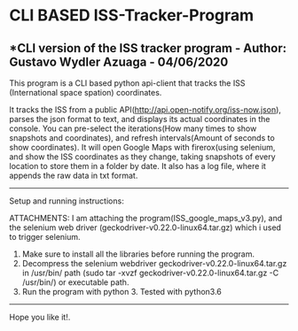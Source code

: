 # CLI BASED ISS-Tracker-Program

*CLI version of the ISS tracker program - Author: Gustavo Wydler Azuaga - 04/06/2020
---------------------------------------------------------------------------------------------------------------------

This program is a CLI based python api-client that tracks the ISS (International space spation) coordinates.

It tracks the ISS from a public API(http://api.open-notify.org/iss-now.json), parses the json format to text, and displays its actual coordinates in the console.
You can pre-select the iterations(How many times to show snapshots and coordinates), and refresh intervals(Amount of seconds to show coordinates). 
It will open Google Maps with firerox(using selenium, and show the ISS coordinates as they change, 
taking snapshots of every location to store them in a folder by date. It also has a log file, 
where it appends the raw data in txt format.

---------------------------------------------------------------------------------------------------------------------

Setup and running instructions: 

ATTACHMENTS: I am attaching the program(ISS_google_maps_v3.py), and the selenium web driver (geckodriver-v0.22.0-linux64.tar.gz) which i used to trigger selenium.

1. Make sure to install all the libraries before running the program.
2. Decompress the selenium webdriver geckodriver-v0.22.0-linux64.tar.gz in /usr/bin/ path (sudo tar -xvzf geckodriver-v0.22.0-linux64.tar.gz -C /usr/bin/)
or executable path.
3. Run the program with python 3. Tested with python3.6

---------------------------------------------------------------------------------------------------------------------

Hope you like it!.




